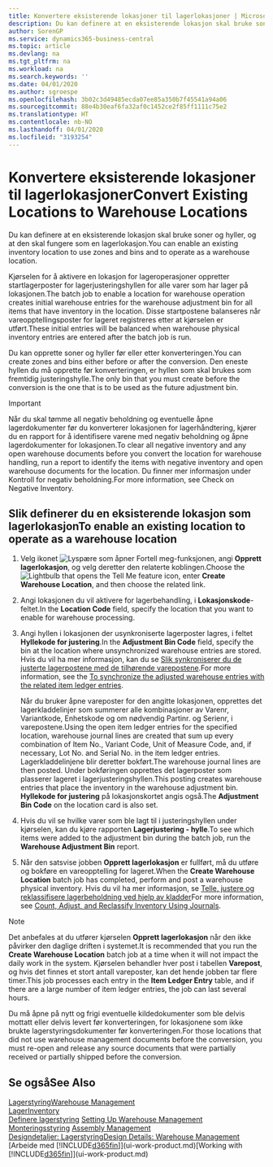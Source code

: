 ```yaml
---
title: Konvertere eksisterende lokasjoner til lagerlokasjoner | Microsoft-dokumentasjon
description: Du kan definere at en eksisterende lokasjon skal bruke soner og hyller, og at den skal fungere som en lagerlokasjon.
author: SorenGP
ms.service: dynamics365-business-central
ms.topic: article
ms.devlang: na
ms.tgt_pltfrm: na
ms.workload: na
ms.search.keywords: ''
ms.date: 04/01/2020
ms.author: sgroespe
ms.openlocfilehash: 3b02c3d49485ecda07ee85a350b7f45541a94a06
ms.sourcegitcommit: 88e4b30eaf6fa32af0c1452ce2f85ff1111c75e2
ms.translationtype: HT
ms.contentlocale: nb-NO
ms.lasthandoff: 04/01/2020
ms.locfileid: "3193254"
---
```

# <a name="convert-existing-locations-to-warehouse-locations"></a><span data-ttu-id="46a9c-103">Konvertere eksisterende lokasjoner til lagerlokasjoner</span><span class="sxs-lookup"><span data-stu-id="46a9c-103">Convert Existing Locations to Warehouse Locations</span></span>
<span data-ttu-id="46a9c-104">Du kan definere at en eksisterende lokasjon skal bruke soner og hyller, og at den skal fungere som en lagerlokasjon.</span><span class="sxs-lookup"><span data-stu-id="46a9c-104">You can enable an existing inventory location to use zones and bins and to operate as a warehouse location.</span></span>  

<span data-ttu-id="46a9c-105">Kjørselen for å aktivere en lokasjon for lageroperasjoner oppretter startlagerposter for lagerjusteringshyllen for alle varer som har lager på lokasjonen.</span><span class="sxs-lookup"><span data-stu-id="46a9c-105">The batch job to enable a location for warehouse operation creates initial warehouse entries for the warehouse adjustment bin for all items that have inventory in the location.</span></span> <span data-ttu-id="46a9c-106">Disse startpostene balanseres når vareopptellingsposter for lageret registreres etter at kjørselen er utført.</span><span class="sxs-lookup"><span data-stu-id="46a9c-106">These initial entries will be balanced when warehouse physical inventory entries are entered after the batch job is run.</span></span>  

<span data-ttu-id="46a9c-107">Du kan opprette soner og hyller før eller etter konverteringen.</span><span class="sxs-lookup"><span data-stu-id="46a9c-107">You can create zones and bins either before or after the conversion.</span></span> <span data-ttu-id="46a9c-108">Den eneste hyllen du må opprette før konverteringen, er hyllen som skal brukes som fremtidig justeringshylle.</span><span class="sxs-lookup"><span data-stu-id="46a9c-108">The only bin that you must create before the conversion is the one that is to be used as the future adjustment bin.</span></span>  

> [!IMPORTANT]  
>  <span data-ttu-id="46a9c-109">Når du skal tømme all negativ beholdning og eventuelle åpne lagerdokumenter før du konverterer lokasjonen for lagerhåndtering, kjører du en rapport for å identifisere varene med negativ beholdning og åpne lagerdokumenter for lokasjonen.</span><span class="sxs-lookup"><span data-stu-id="46a9c-109">To clear all negative inventory and any open warehouse documents before you convert the location for warehouse handling, run a report to identify the items with negative inventory and open warehouse documents for the location.</span></span> <span data-ttu-id="46a9c-110">Du finner mer informasjon under Kontroll for negativ beholdning.</span><span class="sxs-lookup"><span data-stu-id="46a9c-110">For more information, see Check on Negative Inventory.</span></span>  

## <a name="to-enable-an-existing-location-to-operate-as-a-warehouse-location"></a><span data-ttu-id="46a9c-111">Slik definerer du en eksisterende lokasjon som lagerlokasjon</span><span class="sxs-lookup"><span data-stu-id="46a9c-111">To enable an existing location to operate as a warehouse location</span></span>  
1.  <span data-ttu-id="46a9c-112">Velg ikonet ![Lyspære som åpner Fortell meg-funksjonen](media/ui-search/search_small.png "Fortell hva du vil gjøre"), angi **Opprett lagerlokasjon**, og velg deretter den relaterte koblingen.</span><span class="sxs-lookup"><span data-stu-id="46a9c-112">Choose the ![Lightbulb that opens the Tell Me feature](media/ui-search/search_small.png "Tell me what you want to do") icon, enter **Create Warehouse Location**, and then choose the related link.</span></span>  
2.  <span data-ttu-id="46a9c-113">Angi lokasjonen du vil aktivere for lagerbehandling, i **Lokasjonskode**-feltet.</span><span class="sxs-lookup"><span data-stu-id="46a9c-113">In the **Location Code** field, specify the location that you want to enable for warehouse processing.</span></span>  
3.  <span data-ttu-id="46a9c-114">Angi hyllen i lokasjonen der usynkroniserte lagerposter lagres, i feltet **Hyllekode for justering**.</span><span class="sxs-lookup"><span data-stu-id="46a9c-114">In the **Adjustment Bin Code** field, specify the bin at the location where unsynchronized warehouse entries are stored.</span></span> <span data-ttu-id="46a9c-115">Hvis du vil ha mer informasjon, kan du se [Slik synkroniserer du de justerte lagerpostene med de tilhørende varepostene](inventory-how-count-adjust-reclassify.md#to-synchronize-the-adjusted-warehouse-entries-with-the-related-item-ledger-entries).</span><span class="sxs-lookup"><span data-stu-id="46a9c-115">For more information, see the [To synchronize the adjusted warehouse entries with the related item ledger entries](inventory-how-count-adjust-reclassify.md#to-synchronize-the-adjusted-warehouse-entries-with-the-related-item-ledger-entries).</span></span>  

    <span data-ttu-id="46a9c-116">Når du bruker åpne vareposter for den angitte lokasjonen, opprettes det lagerkladdelinjer som summerer alle kombinasjoner av Varenr, Variantkode, Enhetskode og om nødvendig Partinr. og Serienr, i varepostene.</span><span class="sxs-lookup"><span data-stu-id="46a9c-116">Using the open item ledger entries for the specified location, warehouse journal lines are created that sum up every combination of Item No., Variant Code, Unit of Measure Code, and, if necessary, Lot No. and Serial No. in the item ledger entries.</span></span> <span data-ttu-id="46a9c-117">Lagerkladdelinjene blir deretter bokført.</span><span class="sxs-lookup"><span data-stu-id="46a9c-117">The warehouse journal lines are then posted.</span></span> <span data-ttu-id="46a9c-118">Under bokføringen opprettes det lagerposter som plasserer lageret i lagerjusteringshyllen.</span><span class="sxs-lookup"><span data-stu-id="46a9c-118">This posting creates warehouse entries that place the inventory in the warehouse adjustment bin.</span></span> <span data-ttu-id="46a9c-119">**Hyllekode for justering** på lokasjonskortet angis også.</span><span class="sxs-lookup"><span data-stu-id="46a9c-119">The **Adjustment Bin Code** on the location card is also set.</span></span>  

4.  <span data-ttu-id="46a9c-120">Hvis du vil se hvilke varer som ble lagt til i justeringshyllen under kjørselen, kan du kjøre rapporten **Lagerjustering - hylle**.</span><span class="sxs-lookup"><span data-stu-id="46a9c-120">To see which items were added to the adjustment bin during the batch job, run the **Warehouse Adjustment Bin** report.</span></span>  
5.  <span data-ttu-id="46a9c-121">Når den satsvise jobben **Opprett lagerlokasjon** er fullført, må du utføre og bokføre en vareopptelling for lageret.</span><span class="sxs-lookup"><span data-stu-id="46a9c-121">When the **Create Warehouse Location** batch job has completed, perform and post a warehouse physical inventory.</span></span> <span data-ttu-id="46a9c-122">Hvis du vil ha mer informasjon, se [Telle, justere og reklassifisere lagerbeholdning ved hjelp av kladder](inventory-how-count-adjust-reclassify.md)</span><span class="sxs-lookup"><span data-stu-id="46a9c-122">For more information, see [Count, Adjust, and Reclassify Inventory Using Journals](inventory-how-count-adjust-reclassify.md).</span></span>  

> [!NOTE]  
>  <span data-ttu-id="46a9c-123">Det anbefales at du utfører kjørselen **Opprett lagerlokasjon** når den ikke påvirker den daglige driften i systemet.</span><span class="sxs-lookup"><span data-stu-id="46a9c-123">It is recommended that you run the **Create Warehouse Location** batch job at a time when it will not impact the daily work in the system.</span></span> <span data-ttu-id="46a9c-124">Kjørselen behandler hver post i tabellen **Varepost**, og hvis det finnes et stort antall vareposter, kan det hende jobben tar flere timer.</span><span class="sxs-lookup"><span data-stu-id="46a9c-124">This job processes each entry in the **Item Ledger Entry** table, and if there are a large number of item ledger entries, the job can last several hours.</span></span>  

 <span data-ttu-id="46a9c-125">Du må åpne på nytt og frigi eventuelle kildedokumenter som ble delvis mottatt eller delvis levert før konverteringen, for lokasjonene som ikke brukte lagerstyringsdokumenter før konverteringen.</span><span class="sxs-lookup"><span data-stu-id="46a9c-125">For those locations that did not use warehouse management documents before the conversion, you must re-open and release any source documents that were partially received or partially shipped before the conversion.</span></span>  

## <a name="see-also"></a><span data-ttu-id="46a9c-126">Se også</span><span class="sxs-lookup"><span data-stu-id="46a9c-126">See Also</span></span>  
[<span data-ttu-id="46a9c-127">Lagerstyring</span><span class="sxs-lookup"><span data-stu-id="46a9c-127">Warehouse Management</span></span>](warehouse-manage-warehouse.md)  
[<span data-ttu-id="46a9c-128">Lager</span><span class="sxs-lookup"><span data-stu-id="46a9c-128">Inventory</span></span>](inventory-manage-inventory.md)  
<span data-ttu-id="46a9c-129">[Definere lagerstyring](warehouse-setup-warehouse.md)   </span><span class="sxs-lookup"><span data-stu-id="46a9c-129">[Setting Up Warehouse Management](warehouse-setup-warehouse.md)   </span></span>  
<span data-ttu-id="46a9c-130">[Monteringsstyring](assembly-assemble-items.md)  </span><span class="sxs-lookup"><span data-stu-id="46a9c-130">[Assembly Management](assembly-assemble-items.md)  </span></span>  
[<span data-ttu-id="46a9c-131">Designdetaljer: Lagerstyring</span><span class="sxs-lookup"><span data-stu-id="46a9c-131">Design Details: Warehouse Management</span></span>](design-details-warehouse-management.md)  
<span data-ttu-id="46a9c-132">[Arbeide med [!INCLUDE[d365fin](includes/d365fin_md.md)]](ui-work-product.md)</span><span class="sxs-lookup"><span data-stu-id="46a9c-132">[Working with [!INCLUDE[d365fin](includes/d365fin_md.md)]](ui-work-product.md)</span></span>
